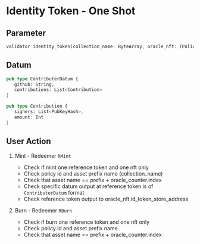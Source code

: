 # Identity Token - One Shot

## Parameter

```rs
validator identity_token(collection_name: ByteArray, oracle_nft: (PolicyId, AssetName), oracle_counter: (PolicyId, AssetName))
```

## Datum

```rs
pub type ContributerDatum {
   github: String,
   contributions: List<Contribution>
}

pub type Contribution {
   signers: List<PubKeyHash>,
   amount: Int
}
```

## User Action

1. Mint - Redeemer `RMint`

   - Check if mint one reference token and one nft only
   - Check policy id and asset prefix name (collection_name)
   - Check that asset name == prefix + oracle_counter.index
   - Check specific datum output at reference token is of `ContributerDatum` format
   - Check reference token output to oracle_nft.id_token_store_address

2. Burn - Redeemer `RBurn`
   - Check if burn one reference token and one nft only
   - Check policy id and asset prefix name
   - Check that asset name == prefix + oracle_counter.index
